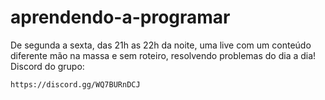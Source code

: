 # aprendendo-a-programar

De segunda a sexta, das 21h as 22h da noite, uma live com um conteúdo diferente mão na massa e sem roteiro, resolvendo problemas do dia a dia!
Discord do grupo: 

`https://discord.gg/WQ7BURnDCJ`
